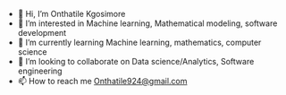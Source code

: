 - 👋 Hi, I’m Onthatile Kgosimore
- 👀 I’m interested in Machine learning, Mathematical modeling, software development 
- 🌱 I’m currently learning Machine learning, mathematics, computer science
- 💞️ I’m looking to collaborate on Data science/Analytics, Software engineering 
- 📫 How to reach me Onthatile924@gmail.com

<!---
OKTucks01/OKTucks01 is a ✨ special ✨ repository because its `README.md` (this file) appears on your GitHub profile.
You can click the Preview link to take a look at your changes.
--->
